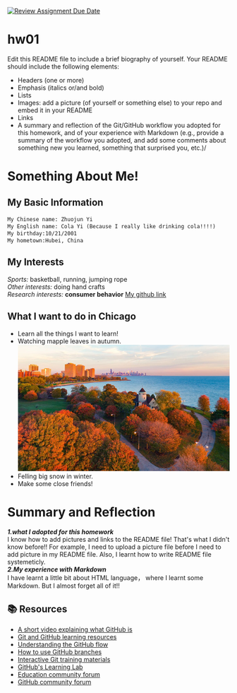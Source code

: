 [![Review Assignment Due Date](https://classroom.github.com/assets/deadline-readme-button-24ddc0f5d75046c5622901739e7c5dd533143b0c8e959d652212380cedb1ea36.svg)](https://classroom.github.com/a/bEPlIkIB)
# hw01

Edit this README file to include a brief biography of yourself. Your README should include the following elements:
* Headers (one or more)
* Emphasis (italics or/and bold)
* Lists
* Images: add a picture (of yourself or something else) to your repo and embed it in your README
* Links
* A summary and reflection of the Git/GitHub workflow you adopted for this homework, and of your experience with Markdown (e.g., provide a summary of the workflow you adopted, and add some comments about something new you learned, something that surprised you, etc.)/

# Something About Me!
## My Basic Information
```
My Chinese name: Zhuojun Yi
My English name: Cola Yi (Because I really like drinking cola!!!!)
My birthday:10/21/2001
My hometown:Hubei, China
```
## My Interests
*Sports:* basketball, running, jumping rope<br />
*Other interests:* doing hand crafts<br />
*Research interests:* **consumer behavior** [My github link](https://github.com/Zhuojun1) <br />

## What I want to do in Chicago
* Learn all the things I want to learn!
* Watching mapple leaves in autumn. <br />
  ![image](https://github.com/MACS-30111-23/hw00-Zhuojun1/blob/main/%E8%8A%9D%E5%8A%A0%E5%93%A5%E7%A7%8B%E8%89%B2%E5%80%BC%E5%87%A0%E4%B8%AA%E5%A4%A7%E5%AD%A6.jpg) <br />
* Felling big snow in winter.
* Make some close friends!

# Summary and Reflection
***1.what I adopted for this homework***<br />
I know how to add pictures and links to the README file! That's what I didn't know before!! For example, I need to upload a picture file before I need to add picture in my README file. Also, I learnt how to write README file systemeticly.<br />
***2.My experience with Markdown***<br />
I have learnt a little bit about HTML language， where I learnt some Markdown. But I almost forget all of it!!

## 📚  Resources 
* [A short video explaining what GitHub is](https://www.youtube.com/watch?v=w3jLJU7DT5E&feature=youtu.be) 
* [Git and GitHub learning resources](https://docs.github.com/en/github/getting-started-with-github/git-and-github-learning-resources) 
* [Understanding the GitHub flow](https://guides.github.com/introduction/flow/)
* [How to use GitHub branches](https://www.youtube.com/watch?v=H5GJfcp3p4Q&feature=youtu.be)
* [Interactive Git training materials](https://githubtraining.github.io/training-manual/#/01_getting_ready_for_class)
* [GitHub's Learning Lab](https://lab.github.com/)
* [Education community forum](https://education.github.community/)
* [GitHub community forum](https://github.community/)
